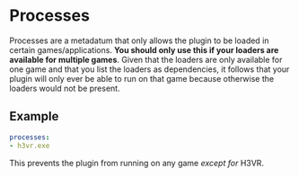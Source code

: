 # Processes

Processes are a metadatum that only allows the plugin to be loaded in certain games/applications. **You should only use this if your loaders are available for multiple games**. Given that the loaders are only available for one game and that you list the loaders as dependencies, it follows that your plugin will only ever be able to run on that game because otherwise the loaders would not be present.

## Example

```yaml
processes:
- h3vr.exe
```

This prevents the plugin from running on any game *except for* H3VR.
